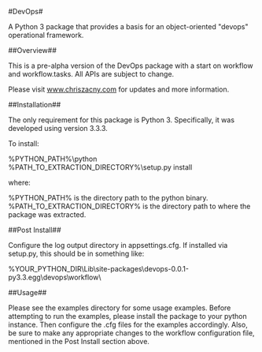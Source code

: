 #DevOps#

A Python 3 package that provides a basis for an object-oriented "devops" operational framework.

##Overview##

This is a pre-alpha version of the DevOps package with a start on workflow and workflow.tasks. All APIs are subject to change.

Please visit www.chriszacny.com for updates and more information.


##Installation##

The only requirement for this package is Python 3. Specifically, it was developed using version 3.3.3.

To install:

%PYTHON\_PATH%\python %PATH\_TO\_EXTRACTION\_DIRECTORY%\setup.py install

where:

%PYTHON\_PATH% is the directory path to the python binary.
%PATH\_TO\_EXTRACTION\_DIRECTORY% is the directory path to where the package was extracted.


##Post Install##

Configure the log output directory in appsettings.cfg. If installed via setup.py, this should be in something like:

%YOUR\_PYTHON\_DIR\Lib\site-packages\devops-0.0.1-py3.3.egg\devops\workflow\


##Usage##

Please see the examples directory for some usage examples. Before attempting to run the examples, please install the package to your python instance. Then configure the
.cfg files for the examples accordingly. Also, be sure to make any appropriate changes to the workflow configuration file, mentioned in the Post Install section above.

